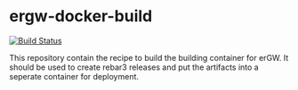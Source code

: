 # ergw-docker-build

[![Build Status](https://travis-ci.org/travelping/ergw-docker-build.svg?branch=master)](https://travis-ci.org/travelping/ergw-docker-build)

This repository contain the recipe to build the building container for erGW.
It should be used to create rebar3 releases and put the artifacts into a
seperate container for deployment.
